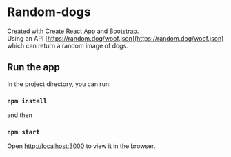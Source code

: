 # Random-dogs

Created with [Create React App](https://github.com/facebookincubator/create-react-app) and [Bootstrap](https://github.com/twbs/bootstrap).
<br>
Using an API [https://random.dog/woof.json](https://random.dog/woof.json) which can return a random image of dogs.

## Run the app

In the project directory, you can run:

### `npm install`

and then

### `npm start`

Open [http://localhost:3000](http://localhost:3000) to view it in the browser.
